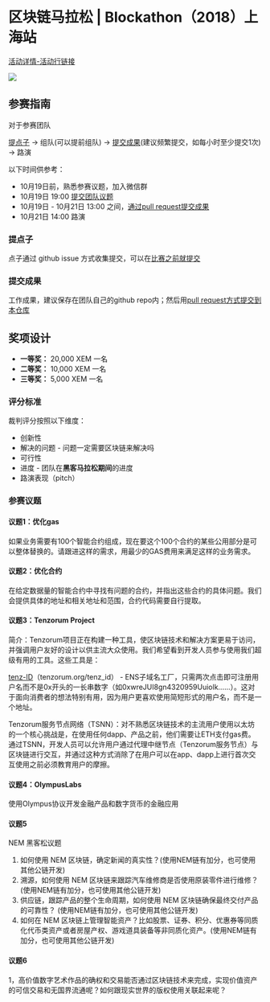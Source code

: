 # 区块链马拉松 | Blockathon（2018）上海站

[活动详情-活动行链接](http://www.huodongxing.com/event/3460039318711)

![](https://github.com/joinBlockathon/blockathon/blob/master/docs/blockathon-shanghai_v2.jpg)

## 参赛指南

对于参赛团队

[提点子](https://github.com/joinBlockathon/blockathon#%E6%8F%90%E7%82%B9%E5%AD%90) -> 组队(可以提前组队) -> [提交成果](https://github.com/joinBlockathon/blockathon#%E6%8F%90%E4%BA%A4%E6%88%90%E6%9E%9C)(建议频繁提交，如每小时至少提交1次) -> 路演

以下时间供参考：

- 10月19日前，熟悉参赛议题，加入微信群
- 10月19日 19:00 [提交团队议题](https://github.com/joinBlockathon/blockathon/issues/new)
- 10月19日 - 10月21日 13:00 之间，[通过pull request提交成果](https://github.com/joinBlockathon/blockathon/pulls)
- 10月21日 14:00 路演

### 提点子
点子通过 github issue 方式收集提交，可以在[比赛之前就提交](https://github.com/joinBlockathon/blockathon/issues/new)

### 提交成果
工作成果，建议保存在团队自己的github repo内；然后用[pull request方式提交到本仓库](https://github.com/joinBlockathon/blockathon/pulls)

## 奖项设计

- **一等奖：** 20,000 XEM 一名
- **二等奖：** 10,000 XEM 一名
- **三等奖：** 5,000 XEM 一名

### 评分标准
裁判评分按照以下维度：

- 创新性
- 解决的问题 - 问题一定需要区块链来解决吗
- 可行性
- 进度 - 团队在**黑客马拉松期间**的进度
- 路演表现（pitch）

### 参赛议题

#### 议题1：优化gas
如果业务需要有100个智能合约组成，现在要这个100个合约的某些公用部分是可以整体替换的。请跟进这样的需求，用最少的GAS费用来满足这样的业务需求。

#### 议题2：优化合约
在给定数据量的智能合约中寻找有问题的合约，并指出这些合约的具体问题。我们会提供具体的地址和相关地址和范围，合约代码需要自行提取。

#### 议题3：Tenzorum Project

简介：Tenzorum项目正在构建一种工具，使区块链技术和解决方案更易于访问，并强调用户友好的设计以供主流大众使用。我们希望看到开发人员参与使用我们超级有用的工具。这些工具是：

[tenz-ID](https://tenzorum.org/tenz_id/)（tenzorum.org/tenz_id） - ENS子域名工厂，只需两次点击即可注册用户名而不是0x开头的一长串数字（如0xwreJUI8gn4320959Uuiolk......）。这对于面向消费者的想法特别有用，因为用户更喜欢使用简短形式的用户名，而不是一个地址。

Tenzorum服务节点网络（TSNN）：对不熟悉区块链技术的主流用户使用以太坊的一个核心挑战是，在使用任何dapp、产品之前，他们需要让ETH支付gas费。通过TSNN，开发人员可以允许用户通过代理中继节点（Tenzorum服务节点）与区块链进行交互，并通过这种方式消除了在用户可以在app、dapp上进行首次交互使用之前必须教育用户的摩擦。

#### 议题4：OlympusLabs
使用Olympus协议开发金融产品和数字货币的金融应用

#### 议题5
NEM 黑客松议题

1. 如何使用 NEM 区块链，确定新闻的真实性？(使用NEM链有加分，也可使用其他公链开发)
2. 溯源，如何使用 NEM 区块链来跟踪汽车维修商是否使用原装零件进行维修？(使用NEM链有加分，也可使用其他公链开发)
3. 供应链，跟踪产品的整个生命周期，如何使用 NEM 区块链确保最终交付产品的可靠性？ (使用NEM链有加分，也可使用其他公链开发)
4. 如何在 NEM 区块链上管理智能资产？比如股票、证券、积分、优惠券等同质化代币类资产或者房屋产权、游戏道具装备等非同质化资产。(使用NEM链有加分，也可使用其他公链开发)

#### 议题6
1，高价值数字艺术作品的确权和交易能否通过区块链技术来完成，实现价值资产的可信交易和无国界流通呢？如何跟现实世界的版权使用关联起来呢？
